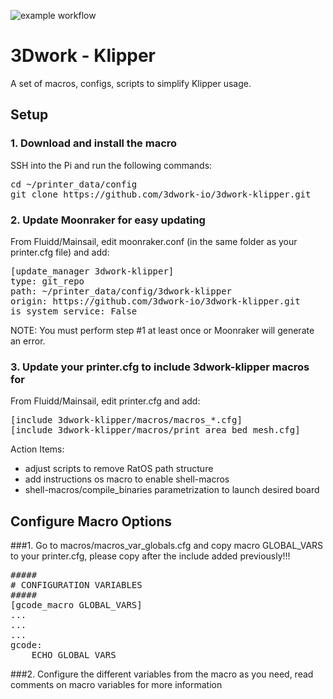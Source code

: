 ![example workflow](https://github.com/3dwork-io/3dwork-klipper/actions/workflows/CI_UpdateGists.yml/badge.svg)
# 3Dwork - Klipper
A set of macros, configs, scripts to simplify Klipper usage.

## Setup

### 1. Download and install the macro
SSH into the Pi and run the following commands:
<pre>
cd ~/printer_data/config
git clone https://github.com/3dwork-io/3dwork-klipper.git
</pre>

### 2. Update Moonraker for easy updating
From Fluidd/Mainsail, edit moonraker.conf (in the same folder as your printer.cfg file) and add:
<pre>
[update_manager 3dwork-klipper]
type: git_repo
path: ~/printer_data/config/3dwork-klipper
origin: https://github.com/3dwork-io/3dwork-klipper.git
is_system_service: False</pre>

NOTE: You must perform step #1 at least once or Moonraker will generate an error.

### 3. Update your printer.cfg to include 3dwork-klipper macros for
From Fluidd/Mainsail, edit printer.cfg and add:
<pre>
[include 3dwork-klipper/macros/macros_*.cfg]
[include 3dwork-klipper/macros/print_area_bed_mesh.cfg]
</pre>

Action Items:
- adjust scripts to remove RatOS path structure
- add instructions os macro to enable shell-macros
- shell-macros/compile_binaries parametrization to launch desired board

## Configure Macro Options

###1. Go to macros/macros_var_globals.cfg and copy macro GLOBAL_VARS to your printer.cfg, please copy after the include added previously!!!

<pre>
#####
# CONFIGURATION VARIABLES
#####
[gcode_macro GLOBAL_VARS]
...
...
...
gcode:
    ECHO_GLOBAL_VARS
</pre>

###2. Configure the different variables from the macro as you need, read comments on macro variables for more information

